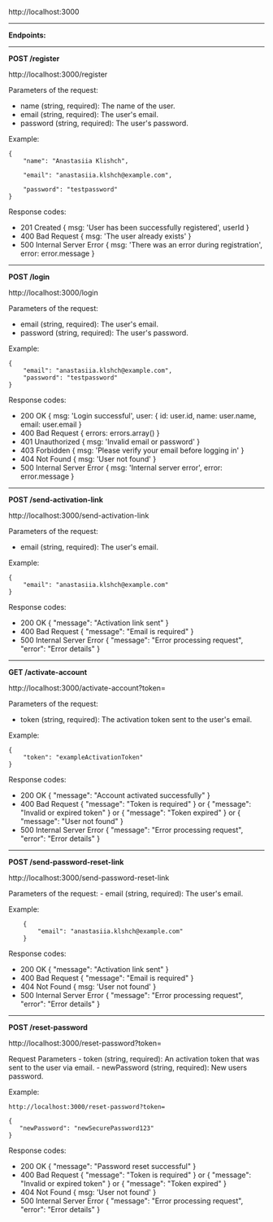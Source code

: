 http://localhost:3000

---

**Endpoints:**

---

**POST /register**

http://localhost:3000/register

Parameters of the request:
  -	name (string, required): The name of the user.
  -	email (string, required): The user's email.
  -	password (string, required): The user's password.

Example:

    {
        "name": "Anastasiia Klishch",
				
        "email": "anastasiia.klshch@example.com",
				
        "password": "testpassword"
    }

Response codes:
   - 201 Created  { msg: 'User has been successfully registered', userId }
   - 400 Bad Request   { msg: 'The user already exists' }
   - 500 Internal Server Error  { msg: 'There was an error during registration', error: error.message }

---

**POST /login**

http://localhost:3000/login

Parameters of the request:
   - email (string, required): The user's email.
   - password (string, required): The user's password.

Example:

    {
        "email": "anastasiia.klshch@example.com",
        "password": "testpassword"
    }

Response codes:
   - 200 OK   { msg: 'Login successful', user: { id: user.id, name: user.name, email: user.email }
   - 400 Bad Request   { errors: errors.array() }
   - 401 Unauthorized   { msg: 'Invalid email or password' }
   - 403 Forbidden   { msg: 'Please verify your email before logging in' }
   - 404 Not Found   { msg: 'User not found' }
   - 500 Internal Server Error   { msg: 'Internal server error', error: error.message }

---

**POST /send-activation-link**

http://localhost:3000/send-activation-link

Parameters of the request:
   - email (string, required): The user's email.

Example:

    {
        "email": "anastasiia.klshch@example.com"
    }

Response codes:
   - 200 OK   { "message": "Activation link sent" }
   - 400 Bad Request   { "message": "Email is required" }
   - 500 Internal Server Error   { "message": "Error processing request", "error": "Error details" }

---

**GET /activate-account**

http://localhost:3000/activate-account?token=

Parameters of the request:
   - token (string, required): The activation token sent to the user's email.

Example:

    {
        "token": "exampleActivationToken"
    }

Response codes:
   - 200 OK   { "message": "Account activated successfully" }
   - 400 Bad Request   { "message": "Token is required" }   or   { "message": "Invalid or expired token" }   or   { "message": "Token expired" }   or   { "message": "User not found" }
   - 500 Internal Server Error   { "message": "Error processing request", "error": "Error details" }

---

**POST /send-password-reset-link**

http://localhost:3000/send-password-reset-link

Parameters of the request:
	-	email (string, required): The user's email.


Example:

		{
		    "email": "anastasiia.klshch@example.com"
		}


Response codes:
   - 200 OK   { "message": "Activation link sent" }
   - 400 Bad Request   { "message": "Email is required" }
   - 404 Not Found { msg: 'User not found' }
   - 500 Internal Server Error   { "message": "Error processing request", "error": "Error details" }

---

**POST /reset-password**

http://localhost:3000/reset-password?token=

Request Parameters
    - token (string, required): An activation token that was sent to the user via email.
    - newPassword (string, required): New users password.

 Example:

 	http://localhost:3000/reset-password?token=
	 
	{
 	   "newPassword": "newSecurePassword123"
	}
 
 Response codes:
   - 200 OK   { "message": "Password reset successful" }
   - 400 Bad Request   { "message": "Token is required" }   or   { "message": "Invalid or expired token" }   or   { "message": "Token expired" }
   - 404 Not Found { msg: 'User not found' }
   - 500 Internal Server Error   { "message": "Error processing request", "error": "Error details" }
